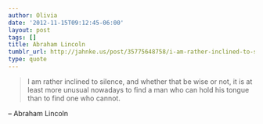 ```yaml
---
author: Olivia
date: '2012-11-15T09:12:45-06:00'
layout: post
tags: []
title: Abraham Lincoln
tumblr_url: http://jahnke.us/post/35775648758/i-am-rather-inclined-to-silence-and-whether-that
type: quote
---
```


> I am rather inclined to silence, and whether that be wise or not, it is at least more unusual nowadays to find a man who can hold his tongue than to find one who cannot.

– Abraham Lincoln
